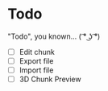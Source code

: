 # Todo

"Todo", you known... ( ͡° ͜ʖ ͡°)

- [ ] Edit chunk
- [ ] Export file
- [ ] Import file
- [ ] 3D Chunk Preview